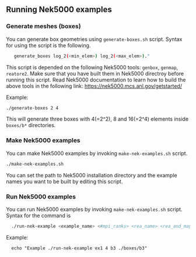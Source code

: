 ## Running Nek5000 examples

### Generate meshes (boxes)

You can generate box geometries using `generate-boxes.sh` script. Syntax
for using the script is the following.
```sh
   generate_boxes log_2(<min_elem>) log_2(<max_elem>)."
```

This script is depended on the following Nek5000 tools: `genbox`,
`genmap`, `reatore2`. Make sure that you have built them in Nek5000
directroy before running this script. Read Nek5000 documentation to learn
how to build the above tools in the following link:
https://nek5000.mcs.anl.gov/getstarted/

Example:
```sh
./generate-boxes 2 4
```
This will generate three boxes with 4(=2^2), 8 and 16(=2^4) elements inside
`boxes/b*` directories.

### Make Nek5000 examples

You can make Nek5000 examples by invoking `make-nek-examples.sh` script.
```sh
./make-nek-examples.sh
```

You can set the path to Nek5000 installation directory and the example
names you want to be built by editing this script.

### Run Nek5000 examples

You can run Nek5000 examples by invoking `make-nek-examples.sh` script.
Syntax for the command is 
```sh
  ./run-nek-example <example_name> <#mpi_ranks> <rea_name> <rea_and_map_path>"
```

Example:
```
  echo "Example ./run-nek-example ex1 4 b3 ./boxes/b3"
```
